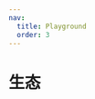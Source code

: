 ```yaml
---
nav:
  title: Playground
  order: 3
---
```


# 生态

<code src="./demos/Playground/index.tsx"></code>
